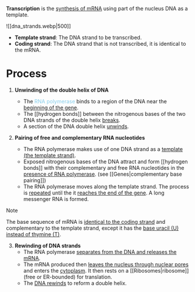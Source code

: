 **Transcription** is the <u>synthesis of mRNA</u> using part of the nucleus DNA as a template.

![[dna_strands.webp|500]]
- **Template strand**: The DNA strand to be transcribed.
- **Coding strand**: The DNA strand that is not transcribed, it is identical to the mRNA.

# Process
1. **Unwinding of the double helix of DNA**
	- The <span style="color:skyblue">RNA polymerase</span> binds to a region of the DNA near the <u>beginning of the gene</u>.
	- The [[hydrogen bonds]] between the nitrogenous bases of the two DNA strands of the double helix <u>breaks</u>.
	- A section of the DNA double helix <u>unwinds</u>.

2. **Pairing of free and complementary RNA nucleotides**
	- The RNA polymerase makes use of one DNA strand as a <u>template (the template strand)</u>.
	- Exposed nitrogenous bases of the DNA attract and form [[hydrogen bonds]] with their <span class="hi-green">complementary and free</span> <span class="hi-blue">RNA nucleotides</span> in the <u>presence of RNA polymerase</u>. (see [[Genes|complementary base pairing]])
	- The RNA polymerase moves along the template strand. The process is <u>repeated</u> until the it <u>reaches the end of the gene</u>. A long messenger RNA is formed.

> [!note]
> The base sequence of mRNA is <u>identical to the coding strand</u> and complementary to the template strand, except it has the <u>base uracil (U) instead of thymine (T)</u>.

3. **Rewinding of DNA strands**
	- The RNA polymerase <u>separates from the DNA and releases the mRNA</u>.
	- The mRNA produced then <u>leaves the nucleus through nuclear pores</u> and enters the <u>cytoplasm</u>. It then rests on a [[Ribosomes|ribosome]] (free or ER-bounded) for translation.
	- The <u>DNA rewinds</u> to reform a double helix.
